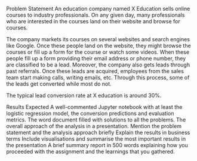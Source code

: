 Problem Statement
An education company named X Education sells online courses to industry professionals.
 On any given day, many professionals who are interested in the courses land on their website and browse for courses. 

The company markets its courses on several websites and search engines like Google.
 Once these people land on the website, they might browse the courses or fill up a form for the course or watch some videos.
 When these people fill up a form providing their email address or phone number, they are classified to be a lead.
 Moreover, the company also gets leads through past referrals. Once these leads are acquired, employees from the sales team start making calls, 
 writing emails, etc. Through this process, some of the leads get converted while most do not. 
 
 The typical lead conversion rate at X education is around 30%. 
 
 
 
 Results Expected
A well-commented Jupyter notebook with at least the logistic regression model, the conversion predictions and evaluation metrics.
The word document filled with solutions to all the problems.
The overall approach of the analysis in a presentation.
Mention the problem statement and the analysis approach briefly 
Explain the results in business terms
Include visualisations and summarise the most important results in the presentation
A brief summary report in 500 words explaining how you proceeded with the assignment and the learnings that you gathered.

 